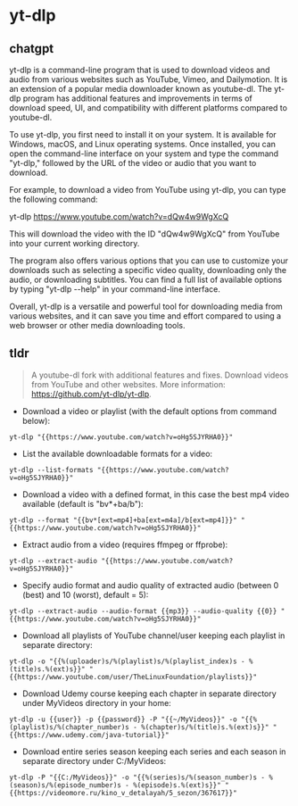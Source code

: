 # yt-dlp 
## chatgpt 
yt-dlp is a command-line program that is used to download videos and audio from various websites such as YouTube, Vimeo, and Dailymotion. It is an extension of a popular media downloader known as youtube-dl. The yt-dlp program has additional features and improvements in terms of download speed, UI, and compatibility with different platforms compared to youtube-dl.

To use yt-dlp, you first need to install it on your system. It is available for Windows, macOS, and Linux operating systems. Once installed, you can open the command-line interface on your system and type the command "yt-dlp," followed by the URL of the video or audio that you want to download.

For example, to download a video from YouTube using yt-dlp, you can type the following command:

yt-dlp https://www.youtube.com/watch?v=dQw4w9WgXcQ

This will download the video with the ID "dQw4w9WgXcQ" from YouTube into your current working directory.

The program also offers various options that you can use to customize your downloads such as selecting a specific video quality, downloading only the audio, or downloading subtitles. You can find a full list of available options by typing "yt-dlp --help" in your command-line interface.

Overall, yt-dlp is a versatile and powerful tool for downloading media from various websites, and it can save you time and effort compared to using a web browser or other media downloading tools. 

## tldr 
 
> A youtube-dl fork with additional features and fixes.
> Download videos from YouTube and other websites.
> More information: <https://github.com/yt-dlp/yt-dlp>.

- Download a video or playlist (with the default options from command below):

`yt-dlp "{{https://www.youtube.com/watch?v=oHg5SJYRHA0}}"`

- List the available downloadable formats for a video:

`yt-dlp --list-formats "{{https://www.youtube.com/watch?v=oHg5SJYRHA0}}"`

- Download a video with a defined format, in this case the best mp4 video available (default is "bv\*+ba/b"):

`yt-dlp --format "{{bv*[ext=mp4]+ba[ext=m4a]/b[ext=mp4]}}" "{{https://www.youtube.com/watch?v=oHg5SJYRHA0}}"`

- Extract audio from a video (requires ffmpeg or ffprobe):

`yt-dlp --extract-audio "{{https://www.youtube.com/watch?v=oHg5SJYRHA0}}"`

- Specify audio format and audio quality of extracted audio (between 0 (best) and 10 (worst), default = 5):

`yt-dlp --extract-audio --audio-format {{mp3}} --audio-quality {{0}} "{{https://www.youtube.com/watch?v=oHg5SJYRHA0}}"`

- Download all playlists of YouTube channel/user keeping each playlist in separate directory:

`yt-dlp -o "{{%(uploader)s/%(playlist)s/%(playlist_index)s - %(title)s.%(ext)s}}" "{{https://www.youtube.com/user/TheLinuxFoundation/playlists}}"`

- Download Udemy course keeping each chapter in separate directory under MyVideos directory in your home:

`yt-dlp -u {{user}} -p {{password}} -P "{{~/MyVideos}}" -o "{{%(playlist)s/%(chapter_number)s - %(chapter)s/%(title)s.%(ext)s}}" "{{https://www.udemy.com/java-tutorial}}"`

- Download entire series season keeping each series and each season in separate directory under C:/MyVideos:

`yt-dlp -P "{{C:/MyVideos}}" -o "{{%(series)s/%(season_number)s - %(season)s/%(episode_number)s - %(episode)s.%(ext)s}}" "{{https://videomore.ru/kino_v_detalayah/5_sezon/367617}}"`
